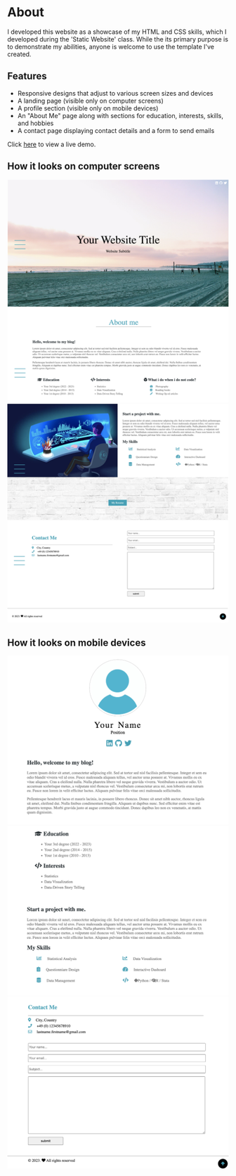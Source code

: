 # About
I developed this website as a showcase of my HTML and CSS skills, which I developed during the 'Static Website' class.
While the its primary purpose is to demonstrate my abilities, anyone is welcome to use the template I've created.

## Features

- Responsive designs that adjust to various screen sizes and devices
- A landing page (visible only on computer screens)
- A profile section (visible only on mobile devices)
- An "About Me" page along with sections for education, interests, skills, and hobbies
- A contact page displaying contact details and a form to send emails

Click [here](https://static-website-final-project.netlify.app/) to view a live demo.

## How it looks on computer screens

![computer_screen_page1](img/computer_screen_page1.png)
![computer_screen_page2](img/computer_screen_page2.png)
![computer_screen_page3](img/computer_screen_page3.png)
![computer_screen_page4](img/computer_screen_page4.png)

## How it looks on mobile devices

![mobile_device_page1](img/mobile_device_page1.png)
![mobile_device_page2](img/mobile_device_page2.png)
![mobile_device_page3](img/mobile_device_page3.png)